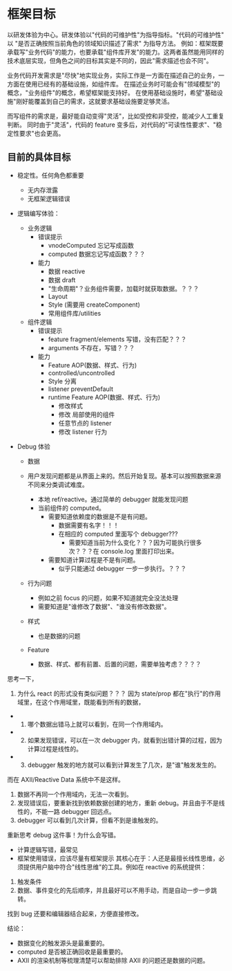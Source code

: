 # 框架目标

以研发体验为中心。研发体验以"代码的可维护性"为指导指标。"代码的可维护性" 以 "是否正确按照当前角色的领域知识描述了需求" 为指导方法。
例如：框架既要承载写"业务代码"的能力，也要承载"组件库开发"的能力。这两者虽然能用同样的技术底层实现，但角色之间的目标其实是不同的，因此"需求描述也会不同"。

业务代码开发需求是"尽快"地实现业务，实际工作是一方面在描述自己的业务，一方面在使用已经有的基础设施，如组件库。
在描述业务时可能会有"领域模型"的概念，"业务组件"的概念，希望框架能支持好。
在使用基础设施时，希望"基础设施"刚好能覆盖到自己的需求，这就要求基础设施要足够灵活。

而写组件的需求是，最好能自动变得"灵活"，比如受控和非受控，能减少人工重复判断。
同时由于"灵活"，代码的 feature 变多后，对代码的"可读性性要求"、"稳定性要求"也会更高。

## 目前的具体目标

- 稳定性。任何角色都重要
  - 无内存泄露
  - 无框架逻辑错误
  
- 逻辑编写体验：
  - 业务逻辑
    - 错误提示
      - vnodeComputed 忘记写成函数
      - computed 数据忘记写成函数？？？
    - 能力
      - 数据 reactive
      - 数据 draft
      - "生命周期"？业务组件需要，加载时就获取数据。？？？
      - Layout
      - Style (需要用 createComponent)
      - 常用组件库/utilities
  - 组件逻辑
    - 错误提示
      - feature fragment/elements 写错，没有匹配？？？
      - arguments 不存在，写错？？？
    - 能力
      - Feature AOP(数据、样式、行为)
      - controlled/uncontrolled
      - Style 分离
      - listener preventDefault
      - runtime Feature AOP(数据、样式、行为)
        - 修改样式
        - 修改 局部使用的组件
        - 任意节点的 listener
        - 修改 listener 行为
- Debug 体验
  - 数据
   - 用户发现问题都是从界面上来的。然后开始复现。基本可以按照数据来源不同来分类调试难度。
     - 本地 ref/reactive。通过简单的 debugger 就能发现问题
     - 当前组件的 computed。
       - 需要知道依赖度的数据是不是有问题。
         - 数据需要有名字！！！
         - 在相应的 computed 里面写个 debugger??? 
           - 需要知道当前为什么变化？？？因为可能执行很多次？？？在 console.log 里面打印出来。
       - 需要知道计算过程是不是有问题。
         - 似乎只能通过 debugger 一步一步执行。？？？
  - 行为问题
     - 例如之前 focus 的问题，如果不知道就完全没法处理
     - 需要知道是"谁修改了数据"、"谁没有修改数据"。  
  - 样式
     - 也是数据的问题
     
  - Feature
     - 数据、样式、都有前置、后置的问题，需要单独考虑？？？？
  
  
思考一下，
1. 为什么 react 的形式没有类似问题？？？
因为 state/prop 都在"执行"的作用域里，在这个作用域里，既能看到所有的数据，
 - 1. 哪个数据出错马上就可以看到，在同一个作用域内。
 - 2. 如果发现错误，可以在一次 debugger 内，就看到出错计算的过程，因为计算过程是线性的。
 - 3. debugger 触发的地方就可以看到计算发生了几次，是"谁"触发发生的。

而在 AXII/Reactive Data 系统中不是这样。
1. 数据不再同一个作用域内，无法一次看到。
2. 发现错误后，要重新找到依赖数据创建的地方，重新 debug。并且由于不是线性的，不能一路 debugger 回远点。
3. debugger 可以看到几次计算，但看不到是谁触发的。

重新思考 debug 这件事！为什么会写错。
 - 计算逻辑写错，最常见
 - 框架使用错误，应该尽量有框架提示
其核心在于：人还是最擅长线性思维，必须提供用户脑中符合"线性思维"的工具。例如在 reactive 的系统提供：
1. 触发条件
2. 数据、事件变化的先后顺序，并且最好可以不用手动，而是自动一步一步跳转。

找到 bug 还要和编辑器结合起来，方便直接修改。

 
结论：
- 数据变化的触发源头是最重要的。
- computed 是否被正确回收是最重要的。
- AXII 的渲染机制等梳理清楚可以帮助排除 AXII 的问题还是数据的问题。


 
 

